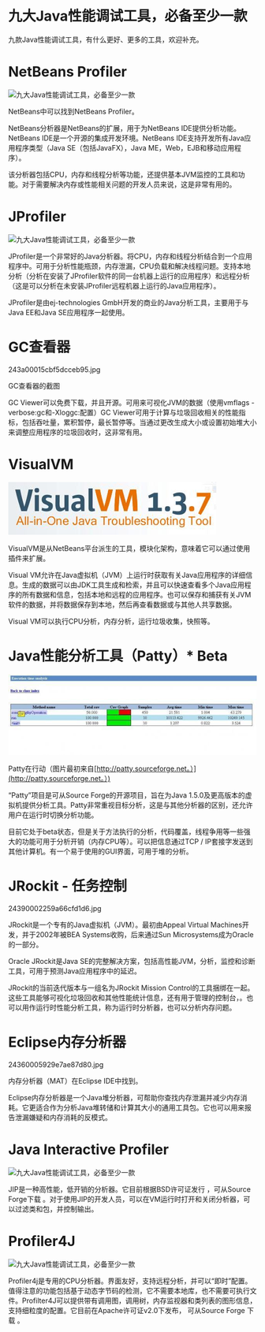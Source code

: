 # 九大Java性能调试工具，必备至少一款

九款Java性能调试工具，有什么更好、更多的工具，欢迎补充。

# NetBeans Profiler

![](http://p3.pstatp.com/large/24360005929ba37b6418 "九大Java性能调试工具，必备至少一款")

NetBeans中可以找到NetBeans Profiler。

NetBeans分析器是NetBeans的扩展，用于为NetBeans IDE提供分析功能。NetBeans IDE是一个开源的集成开发环境。NetBeans IDE支持开发所有Java应用程序类型（Java SE（包括JavaFX），Java ME，Web，EJB和移动应用程序）。

该分析器包括CPU，内存和线程分析等功能，还提供基本JVM监控的工具和功能。对于需要解决内存或性能相关问题的开发人员来说，这是非常有用的。

# JProfiler

![](http://p3.pstatp.com/large/243500059576d6cad11d "九大Java性能调试工具，必备至少一款")

JProfiler是一个非常好的Java分析器。将CPU，内存和线程分析结合到一个应用程序中。可用于分析性能瓶颈，内存泄漏，CPU负载和解决线程问题。支持本地分析（分析在安装了JProfiler软件的同一台机器上运行的应用程序）和远程分析（这是可以分析在未安装JProfiler远程机器上运行的Java应用程序）。

JProfiler是由ej-technologies GmbH开发的商业的Java分析工具，主要用于与Java EE和Java SE应用程序一起使用。

# GC查看器

243a00015cbf5dcceb95.jpg

GC查看器的截图

GC Viewer可以免费下载，并且开源。可用来可视化JVM的数据（使用vmflags -verbose:gc和-Xloggc:配置）GC Viewer可用于计算与垃圾回收相关的性能指标，包括吞吐量，累积暂停，最长暂停等。当通过更改生成大小或设置初始堆大小来调整应用程序的垃圾回收时，这非常有用。

# VisualVM

![](/static/image/24390002259b562d3346.jpg)

VisualVM是从NetBeans平台派生的工具，模块化架构，意味着它可以通过使用插件来扩展。

Visual VM允许在Java虚拟机（JVM）上运行时获取有关Java应用程序的详细信息。生成的数据可以由JDK工具生成和检索，并且可以快速查看多个Java应用程序的所有数据和信息，包括本地和远程的应用程序。也可以保存和捕获有关JVM软件的数据，并将数据保存到本地，然后再查看数据或与其他人共享数据。

Visual VM可以执行CPU分析，内存分析，运行垃圾收集，快照等。

# Java性能分析工具（Patty）\* Beta

![](/static/image/24360005929aa8ddf13b.jpg)

Patty在行动（图片最初来自[http://patty.sourceforge.net。）](http://patty.sourceforge.net。）)

“Patty”项目是可从Source Forge的开源项目，旨在为Java 1.5.0及更高版本的虚拟机提供分析工具。Patty非常重视目标分析，这是与其他分析器的区别，还允许用户在运行时切换分析功能。

目前它处于beta状态，但是关于方法执行的分析，代码覆盖，线程争用等一些强大的功能可用于分析开销（内存CPU等）。可以把信息通过TCP / IP套接字发送到其他计算机。有一个易于使用的GUI界面，可用于堆的分析。

# JRockit - 任务控制

24390002259a66cfd1d6.jpg

JRockit是一个专有的Java虚拟机（JVM）。最初由Appeal Virtual Machines开发，并于2002年被BEA Systems收购，后来通过Sun Microsystems成为Oracle的一部分。

Oracle JRockit是Java SE的完整解决方案，包括高性能JVM，分析，监控和诊断工具，可用于预测Java应用程序中的延迟。

JRockit的当前迭代版本与一组名为JRockit Mission Control的工具捆绑在一起。这些工具能够可视化垃圾回收和其他性能统计信息，还有用于管理的控制台，。也可以用作运行时性能分析工具，称为运行时分析器，也可以分析内存问题。

# Eclipse内存分析器

24360005929e7ae87d80.jpg

内存分析器（MAT）在Eclipse IDE中找到。

Eclipse内存分析器是一个Java堆分析器，可帮助你查找内存泄漏并减少内存消耗。它更适合作为分析Java堆转储和计算其大小的通用工具包。它也可以用来报告泄漏嫌疑和内存消耗的反模式。

# Java Interactive Profiler

![](http://p3.pstatp.com/large/24360005929d3b85677e "九大Java性能调试工具，必备至少一款")

JIP是一种高性能，低开销的分析器。它目前根据BSD许可证发行 ，可从Source Forge下载 。对于使用JIP的开发人员，可以在VM运行时打开和关闭分析器，可以过滤类和包，并控制输出。

# Profiler4J

![](http://p3.pstatp.com/large/24390002259ce97a3e90 "九大Java性能调试工具，必备至少一款")

Profiler4j是专用的CPU分析器。界面友好，支持远程分析，并可以“即时”配置。值得注意的功能包括基于动态字节码的检测，它不需要本地库，也不需要可执行文件。Profilter4J可以提供带有调用图，调用树，内存监视器和类列表的图形信息，支持细粒度的配置。它目前在Apache许可证v2.0下发布， 可从Source Forge 下载 。

